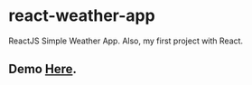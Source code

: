 # react-weather-app
ReactJS Simple Weather App. Also, my first project with React.

## Demo [Here](https://reaweather.herokuapp.com/).
